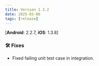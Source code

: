 ```yaml
---
title: Version 1.3.2
date: 2025-03-06
tags: [release]
---
```

[**Android**: 2.2.7, **iOS**: 1.3.8]
### 🛠 Fixes
* Fixed failing unit test case in integration.